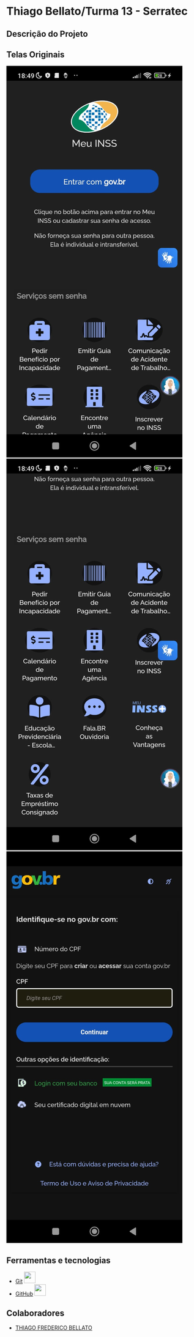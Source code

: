 # Thiago Bellato/Turma 13 - Serratec

## Descrição do Projeto
<p></p>

## Telas Originais

  ![Tela Inicial 1.1](https://github.com/thiagobellato/desenvolvimentomobile_individual/blob/main/prints/tela%201.1.jpeg)
  ![Tela Inicial 1.1](https://github.com/thiagobellato/desenvolvimentomobile_individual/blob/main/prints/tela%201.2.jpeg)
  ![Tela Login 2.1](https://github.com/thiagobellato/desenvolvimentomobile_individual/blob/main/prints/tela%202.1.jpeg)
## Ferramentas e tecnologias
- [Git]() <img loading="lazy" src="https://cdn.jsdelivr.net/gh/devicons/devicon/icons/git/git-original.svg" width="30" height="30"/>
- [GitHub]() <img loading="lazy" src="https://cdn.jsdelivr.net/gh/devicons/devicon/icons/github/github-original.svg" width="30" height="30"/>

## Colaboradores
- [THIAGO FREDERICO BELLATO](https://github.com/thiagobellato)
